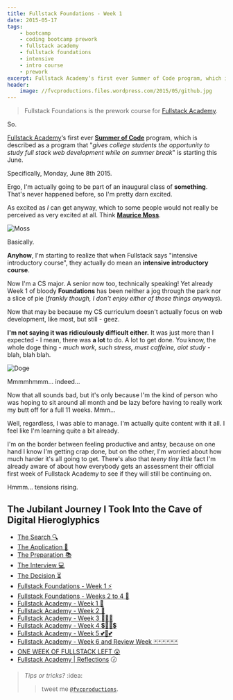 ```yaml
---
title: Fullstack Foundations - Week 1
date: 2015-05-17
tags:
    - bootcamp
    - coding bootcamp prework
    - fullstack academy
    - fullstack foundations
    - intensive
    - intro course
    - prework
excerpt: Fullstack Academy‘s first ever Summer of Code program, which is described as a program that "gives college students the opportunity to study fullstack web development while on summer break" is starting this June. Specifically, Monday, June 8th 2015.
header:
    image: //fvcproductions.files.wordpress.com/2015/05/github.jpg
---
```


> Fullstack Foundations is the prework course for [Fullstack
> Academy](//fullstackacademy.com "Fullstack Academy").

So.

[Fullstack Academy](//fullstackacademy.com "Fullstack Academy")‘s
first ever **[Summer of
Code](//www.fullstackacademy.com/summer-of-code "Summer of Code")**
program, which is described as a program that "*gives college students
the opportunity to study full stack web development while on summer
break*" is starting this June.

Specifically, Monday, June 8th 2015.

Ergo, I'm actually going to be part of an inaugural class of
**something**. That's never happened before, so I'm pretty darn excited.

As excited as *I* can get anyway, which to some people would not really
be perceived as very excited at all. Think **[Maurice
Moss](//theitcrowd.wikia.com/wiki/Maurice_Moss "Maurice Moss")**.

![Moss](//media.tumblr.com/tumblr_lib9372zdW1qglrwm.png)

Basically.

**Anyhow**, I'm starting to realize that when Fullstack says "intensive
introductory course", they actually do mean an **intensive introductory
course**.

Now I'm a CS major. A senior now too, technically speaking! Yet already
Week 1 of bloody **Foundations** has been neither a jog through the park
nor a slice of pie (*frankly though, I don't enjoy either of those
things anyways*).

Now that may be because my CS curriculum doesn't actually focus on web
development, like most, but still - geez.

**I'm not saying it was ridiculously difficult either.** It was just
more than I expected - I mean, there was **a lot** to do. A lot to get
done. You know, the whole doge thing - *much work, such stress, must
caffeine, alot study* - blah, blah blah.

![Doge](//s-media-cache-ak0.pinimg.com/736x/a1/19/9e/a1199e56544b00b716791a54bb503e16.jpg)

Mmmmhmmm... indeed...

Now that all sounds bad, but it's only because I'm the kind of person
who was hoping to sit around all month and be lazy before having to
really work my butt off for a full 11 weeks. Mmm…

Well, regardless, I was able to manage. I'm actually quite content with
it all. I feel like I'm learning quite a bit already.

I'm on the border between feeling productive and antsy, because on one
hand I know I'm getting crap done, but on the other, I'm worried about
how much harder it's all going to get. There's also that *teeny tiny
little* fact I'm already aware of about how everybody gets an assessment
their official first week of Fullstack Academy to see if they will still
be continuing on.

Hmmm… tensions rising.



The **Jubilant** Journey I Took Into the Cave of Digital Hieroglyphics
----------------------------------------------------------------------

- [The Search
    🔍](//fvcproductions.com/blog/2014/12/27/a-short-operation-tips-tricks-4-coding-bootcamps/)
- [The Application 📝](//fvcproductions.com/blog/2014/12/23/week-20/)
- [The Preparation
    📚](//fvcproductions.com/blog/2015/01/05/prepare-for-coding-bootcamps/)
- [The Interview
    💻](//fvcproductions.com/blog/2014/12/28/interview-fullstack-academy/)
- [The Decision
    ⏳](//fvcproductions.com/blog/2015/04/13/what-to-do-week-negative-8/)
- [Fullstack Foundations - Week 1
    ⚡️](//fvcproductions.com/blog/2015/05/17/fullstack-foundations-week-1/)
- [Fullstack Foundations - Weeks 2 to 4
    🚀](//fvcproductions.com/blog/2015/06/04/fullstack-foundations-goldman-sachs/)
- [Fullstack Academy - Week 1
    💫](//fvcproductions.com/blog/2015/06/13/first-week-at-fullstack-academy/)
- [Fullstack Academy - Week 2
    👬](//fvcproductions.com/blog/2015/06/20/fullstack-academy-week-2/)
- [Fullstack Academy - Week 3
    🔦🔦🔦](//fvcproductions.com/blog/2015/06/26/fullstack-academy-week-3/)
- [Fullstack Academy - Week 4
    💲🔮🔮💲](//fvcproductions.com/blog/2015/07/03/fullstack-academy-week-4/)
- [Fullstack Academy - Week 5
    💕💓💕](//fvcproductions.com/blog/2015/07/11/fullstack-academy-week-5/)
- [Fullstack Academy - Week 6 and Review Week
    🃏🃏🃏🃏🃏🃏](//fvcproductions.com/blog/2015/07/25/fullstack-academy-week-6-review-week/)
- [ONE WEEK OF FULLSTACK LEFT
    😲](//fvcproductions.com/blog/2015/08/19/one-week-left-of-fullstack/)
- [Fullstack Academy |
    Reflections](//fvcproductions.com/blog/2015/08/30/fullstack-academy-reflections/)
    🕝



> *Tips or tricks?* :idea:
>
> > tweet me [`@fvcproductions`](//twitter.com/fvcproductions).
